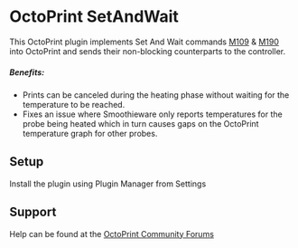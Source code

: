 # OctoPrint SetAndWait
This OctoPrint plugin implements Set And Wait commands [M109](https://www.reprap.org/wiki/G-code#M109:_Set_Extruder_Temperature_and_Wait) & [M190](https://www.reprap.org/wiki/G-code#M190:_Wait_for_bed_temperature_to_reach_target_temp) into OctoPrint and sends their non-blocking counterparts to the controller.
     

##### Benefits:
- Prints can be canceled during the heating phase without waiting for the temperature to be reached.
- Fixes an issue where Smoothieware only reports temperatures for the probe being heated which in turn causes gaps on the OctoPrint temperature graph for other probes. 


## Setup
Install the plugin using Plugin Manager from Settings

## Support
Help can be found at the [OctoPrint Community Forums](https://community.octoprint.org)

